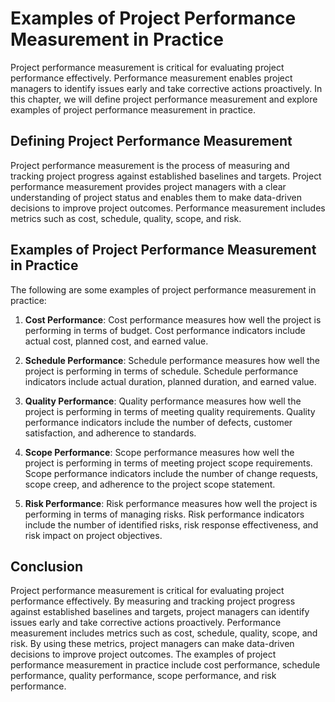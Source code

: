 # Examples of Project Performance Measurement in Practice

Project performance measurement is critical for evaluating project performance effectively. Performance measurement enables project managers to identify issues early and take corrective actions proactively. In this chapter, we will define project performance measurement and explore examples of project performance measurement in practice.

Defining Project Performance Measurement
----------------------------------------

Project performance measurement is the process of measuring and tracking project progress against established baselines and targets. Project performance measurement provides project managers with a clear understanding of project status and enables them to make data-driven decisions to improve project outcomes. Performance measurement includes metrics such as cost, schedule, quality, scope, and risk.

Examples of Project Performance Measurement in Practice
-------------------------------------------------------

The following are some examples of project performance measurement in practice:

1. **Cost Performance**: Cost performance measures how well the project is performing in terms of budget. Cost performance indicators include actual cost, planned cost, and earned value.

2. **Schedule Performance**: Schedule performance measures how well the project is performing in terms of schedule. Schedule performance indicators include actual duration, planned duration, and earned value.

3. **Quality Performance**: Quality performance measures how well the project is performing in terms of meeting quality requirements. Quality performance indicators include the number of defects, customer satisfaction, and adherence to standards.

4. **Scope Performance**: Scope performance measures how well the project is performing in terms of meeting project scope requirements. Scope performance indicators include the number of change requests, scope creep, and adherence to the project scope statement.

5. **Risk Performance**: Risk performance measures how well the project is performing in terms of managing risks. Risk performance indicators include the number of identified risks, risk response effectiveness, and risk impact on project objectives.

Conclusion
----------

Project performance measurement is critical for evaluating project performance effectively. By measuring and tracking project progress against established baselines and targets, project managers can identify issues early and take corrective actions proactively. Performance measurement includes metrics such as cost, schedule, quality, scope, and risk. By using these metrics, project managers can make data-driven decisions to improve project outcomes. The examples of project performance measurement in practice include cost performance, schedule performance, quality performance, scope performance, and risk performance.

